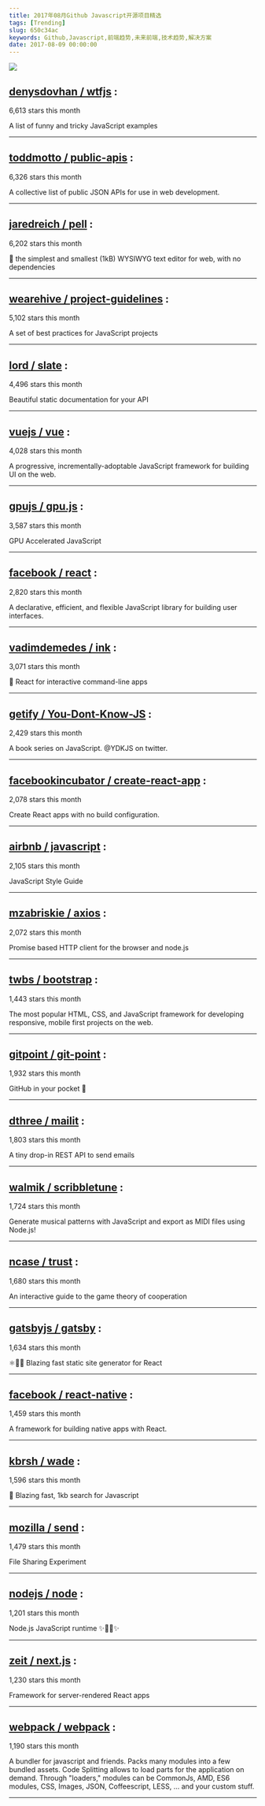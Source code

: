 ```yaml
---
title: 2017年08月Github Javascript开源项目精选
tags: [Trending]
slug: 650c34ac
keywords: Github,Javascript,前端趋势,未来前端,技术趋势,解决方案
date: 2017-08-09 00:00:00
---
```

![](https://static.alili.tech/images/github_1.png)
##   [denysdovhan / wtfjs](https://github.com/denysdovhan/wtfjs) : 
 
6,613 stars this month

A list of funny and tricky JavaScript examples 

---
##   [toddmotto / public-apis](https://github.com/toddmotto/public-apis) : 
 
6,326 stars this month

A collective list of public JSON APIs for use in web development. 

---
##   [jaredreich / pell](https://github.com/jaredreich/pell) : 
 
6,202 stars this month

📝 the simplest and smallest (1kB) WYSIWYG text editor for web, with no dependencies 

---
##   [wearehive / project-guidelines](https://github.com/wearehive/project-guidelines) : 
 
5,102 stars this month

A set of best practices for JavaScript projects 

---
##   [lord / slate](https://github.com/lord/slate) : 
 
4,496 stars this month

Beautiful static documentation for your API 

---
##   [vuejs / vue](https://github.com/vuejs/vue) : 
 
4,028 stars this month

A progressive, incrementally-adoptable JavaScript framework for building UI on the web. 

---
##   [gpujs / gpu.js](https://github.com/gpujs/gpu.js) : 
 
3,587 stars this month

GPU Accelerated JavaScript 

---
##   [facebook / react](https://github.com/facebook/react) : 
 
2,820 stars this month

A declarative, efficient, and flexible JavaScript library for building user interfaces. 

---
##   [vadimdemedes / ink](https://github.com/vadimdemedes/ink) : 
 
3,071 stars this month

🌈 React for interactive command-line apps 

---
##   [getify / You-Dont-Know-JS](https://github.com/getify/You-Dont-Know-JS) : 
 
2,429 stars this month

A book series on JavaScript. @YDKJS on twitter. 

---
##   [facebookincubator / create-react-app](https://github.com/facebookincubator/create-react-app) : 
 
2,078 stars this month

Create React apps with no build configuration. 

---
##   [airbnb / javascript](https://github.com/airbnb/javascript) : 
 
2,105 stars this month

JavaScript Style Guide 

---
##   [mzabriskie / axios](https://github.com/mzabriskie/axios) : 
 
2,072 stars this month

Promise based HTTP client for the browser and node.js 

---
##   [twbs / bootstrap](https://github.com/twbs/bootstrap) : 
 
1,443 stars this month

The most popular HTML, CSS, and JavaScript framework for developing responsive, mobile first projects on the web. 

---
##   [gitpoint / git-point](https://github.com/gitpoint/git-point) : 
 
1,932 stars this month

GitHub in your pocket 📱 

---
##   [dthree / mailit](https://github.com/dthree/mailit) : 
 
1,803 stars this month

A tiny drop-in REST API to send emails 

---
##   [walmik / scribbletune](https://github.com/walmik/scribbletune) : 
 
1,724 stars this month

Generate musical patterns with JavaScript and export as MIDI files using Node.js! 

---
##   [ncase / trust](https://github.com/ncase/trust) : 
 
1,680 stars this month

An interactive guide to the game theory of cooperation 

---
##   [gatsbyjs / gatsby](https://github.com/gatsbyjs/gatsby) : 
 
1,634 stars this month

⚛️📄🚀 Blazing fast static site generator for React 

---
##   [facebook / react-native](https://github.com/facebook/react-native) : 
 
1,459 stars this month

A framework for building native apps with React. 

---
##   [kbrsh / wade](https://github.com/kbrsh/wade) : 
 
1,596 stars this month

🌊 Blazing fast, 1kb search for Javascript 

---
##   [mozilla / send](https://github.com/mozilla/send) : 
 
1,479 stars this month

File Sharing Experiment 

---
##   [nodejs / node](https://github.com/nodejs/node) : 
 
1,201 stars this month

Node.js JavaScript runtime ✨🐢🚀✨ 

---
##   [zeit / next.js](https://github.com/zeit/next.js) : 
 
1,230 stars this month

Framework for server-rendered React apps 

---
##   [webpack / webpack](https://github.com/webpack/webpack) : 
 
1,190 stars this month

A bundler for javascript and friends. Packs many modules into a few bundled assets. Code Splitting allows to load parts for the application on demand. Through "loaders," modules can be CommonJs, AMD, ES6 modules, CSS, Images, JSON, Coffeescript, LESS, ... and your custom stuff. 

---

